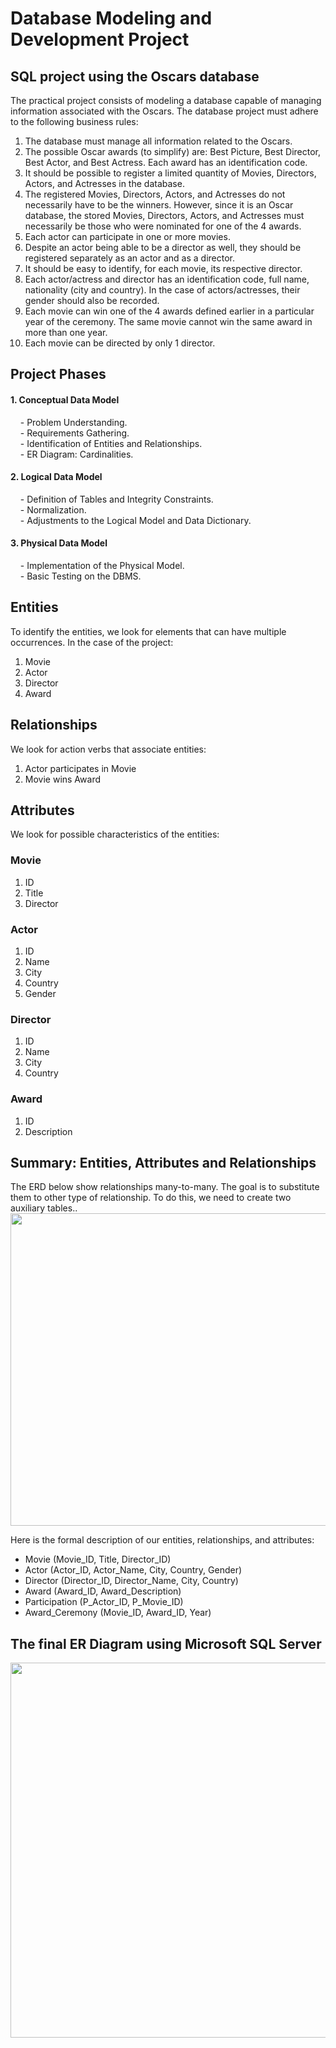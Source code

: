 # Database Modeling and Development Project
## SQL project using the Oscars database

The practical project consists of modeling a database capable of managing information associated with the Oscars.
The database project must adhere to the following business rules:
1. The database must manage all information related to the Oscars.
2. The possible Oscar awards (to simplify) are: Best Picture, Best Director, Best Actor, and Best Actress. Each award has an identification code.
3. It should be possible to register a limited quantity of Movies, Directors, Actors, and Actresses in the database.
4. The registered Movies, Directors, Actors, and Actresses do not necessarily have to be the winners. However, since it is an Oscar database, the stored Movies, Directors, Actors, and Actresses must necessarily be those who were nominated for one of the 4 awards.
5. Each actor can participate in one or more movies.
6. Despite an actor being able to be a director as well, they should be registered separately as an actor and as a director.
7. It should be easy to identify, for each movie, its respective director.
8. Each actor/actress and director has an identification code, full name, nationality (city and country). In the case of actors/actresses, their gender should also be recorded.
9. Each movie can win one of the 4 awards defined earlier in a particular year of the ceremony. The same movie cannot win the same award in more than one year.
10. Each movie can be directed by only 1 director.

## Project Phases
<h4>1. Conceptual Data Model</h4>
&nbsp;&nbsp;&nbsp;&nbsp;- Problem Understanding.<br>
&nbsp;&nbsp;&nbsp;&nbsp;- Requirements Gathering.<br>
&nbsp;&nbsp;&nbsp;&nbsp;- Identification of Entities and Relationships.<br>
&nbsp;&nbsp;&nbsp;&nbsp;- ER Diagram: Cardinalities.<br>
 <h4>2. Logical Data Model</h4>
&nbsp;&nbsp;&nbsp;&nbsp;- Definition of Tables and Integrity Constraints.<br>
&nbsp;&nbsp;&nbsp;&nbsp;- Normalization.<br>
&nbsp;&nbsp;&nbsp;&nbsp;- Adjustments to the Logical Model and Data Dictionary.<br>
 <h4>3. Physical Data Model</h4>
&nbsp;&nbsp;&nbsp;&nbsp;- Implementation of the Physical Model.<br>
&nbsp;&nbsp;&nbsp;&nbsp;- Basic Testing on the DBMS.

## Entities
To identify the entities, we look for elements that can have multiple occurrences. In the case of the project:
1. Movie
2. Actor
3. Director
4. Award

## Relationships
We look for action verbs that associate entities:
1. Actor participates in Movie
2. Movie wins Award

## Attributes
We look for possible characteristics of the entities:
### Movie
1. ID
2. Title
3. Director
### Actor
1. ID
2. Name
3. City
4. Country
5. Gender
### Director
1. ID
2. Name
3. City
4. Country
### Award
1. ID
2. Description

## Summary: Entities, Attributes and Relationships
The ERD below show relationships many-to-many. The goal is to substitute them to other type of relationship. To do this, we need to create two auxiliary tables.. 
<img width='900' height='500' src="https://scontent-lga3-2.xx.fbcdn.net/v/t39.30808-6/356232219_2955922324540691_108196361103214000_n.jpg?_nc_cat=101&cb=99be929b-3346023f&ccb=1-7&_nc_sid=730e14&_nc_ohc=LtEfvkuBmzUAX8NpcCX&_nc_ht=scontent-lga3-2.xx&oh=00_AfDM-bkzH4pNZJot21hLnGqhJWdGpa7l3QEomUeBfIYQTA&oe=649B9169" />

Here is the formal description of our entities, relationships, and attributes:
- Movie (Movie_ID, Title, Director_ID)
- Actor (Actor_ID, Actor_Name, City, Country, Gender)
- Director (Director_ID, Director_Name, City, Country)
- Award (Award_ID, Award_Description)
- Participation (P_Actor_ID, P_Movie_ID)
- Award_Ceremony (Movie_ID, Award_ID, Year)

## The final ER Diagram using Microsoft SQL Server
<img width='900' height='600' src="https://scontent-lga3-1.xx.fbcdn.net/v/t39.30808-6/353449671_2955977304535193_6713250933068755998_n.jpg?_nc_cat=110&cb=99be929b-3346023f&ccb=1-7&_nc_sid=730e14&_nc_ohc=rajrWFR8S0IAX_ZrSmC&_nc_ht=scontent-lga3-1.xx&oh=00_AfDDfIk4DXA76hq1iAtfi6yk36lOags2PR_edU9xMKXS6Q&oe=649C86A7" />
